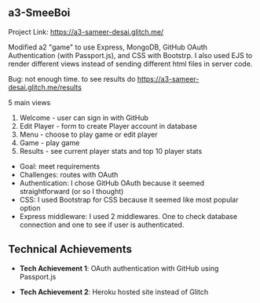 ## a3-SmeeBoi

Project Link: https://a3-sameer-desai.glitch.me/

Modified a2 "game" to use Express, MongoDB, GitHub OAuth Authentication (with Passport.js), and CSS with Bootstrp. I also used EJS to render different views instead of sending different html files in server code. 

Bug: not enough time. to see results do
https://a3-sameer-desai.glitch.me/results

5 main views
1) Welcome - user can sign in with GitHub
2) Edit Player - form to create Player account in database
3) Menu - choose to play game or edit player
4) Game - play game
5) Results - see current player stats and top 10 player stats

- Goal: meet requirements
- Challenges: routes with OAuth
- Authentication: I chose GitHub OAuth because it seemed straightforward (or so I thought)
- CSS: I used Bootstrap for CSS because it seemed like most popular option
- Express middleware: I used 2 middlewares. One to check database connection and one to see if user is authenticated. 


## Technical Achievements
- **Tech Achievement 1**: OAuth authentication with GitHub using Passport.js

- **Tech Achievement 2**: Heroku hosted site instead of Glitch


